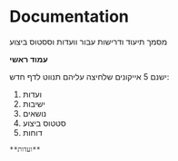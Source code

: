 # Documentation
מסמך תיעוד ודרישות עבור וועדות וססטוס ביצוע



**עמוד ראשי**

ישנם 5 אייקונים שלחיצה עליהם תנווט לדף חדש:
1. ועדות
2. ישיבות
3. נושאים
4. סטטוס ביצוע
5. דוחות

~~~
**ועדות**
